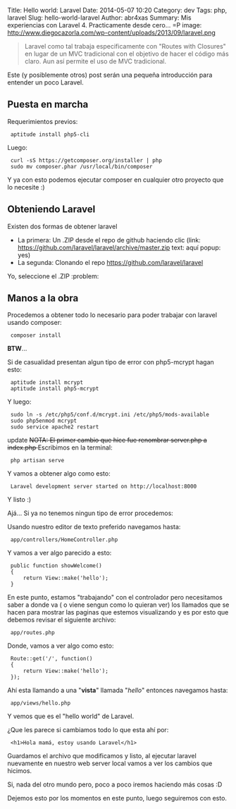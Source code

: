 Title: Hello world: Laravel
Date: 2014-05-07 10:20
Category: dev
Tags: php, laravel
Slug: hello-world-laravel
Author: abr4xas
Summary: Mis experiencias con Laravel 4. Practicamente desde cero... =P
image: http://www.diegocazorla.com/wp-content/uploads/2013/09/laravel.png

 > Laravel como tal trabaja especificamente con "Routes with Closures" en lugar de un MVC tradicional con el objetivo de hacer el código más claro. Aun así permite el uso de MVC tradicional.

Este (y posiblemente otros) post serán una pequeña introducción para entender un poco Laravel.

## Puesta en marcha
Requerimientos previos:

     aptitude install php5-cli

Luego:

     curl -sS https://getcomposer.org/installer | php
     sudo mv composer.phar /usr/local/bin/composer

Y ya con esto podemos ejecutar composer en cualquier otro proyecto que lo necesite :)

## Obteniendo Laravel

Existen dos formas de obtener laravel

 * La primera: Un .ZIP desde el repo de github haciendo clic (link: https://github.com/laravel/laravel/archive/master.zip text: aquí popup: yes)
 * La segunda: Clonando el repo https://github.com/laravel/laravel

Yo, seleccione el .ZIP :problem:

## Manos a la obra

Procedemos a obtener todo lo necesario para poder trabajar con laravel usando composer:

     composer install

**BTW**...

Si de casualidad presentan algun tipo de error con php5-mcrypt hagan esto:

     aptitude install mcrypt
     aptitude install php5-mcrypt

Y luego:

     sudo ln -s /etc/php5/conf.d/mcrypt.ini /etc/php5/mods-available
     sudo php5enmod mcrypt
     sudo service apache2 restart

update
<strike>NOTA: El primer cambio que hice fue renombrar server.php a index.php </strike>
Escribimos en la terminal: 

     php artisan serve

Y vamos a obtener algo como esto:

     Laravel development server started on http://localhost:8000

Y listo :)

Ajá... Si ya no tenemos ningun tipo de error procedemos:

Usando nuestro editor de texto preferido navegamos hasta:

     app/controllers/HomeController.php

Y vamos a ver algo parecido a esto:

     public function showWelcome()
     {
         return View::make('hello');
     }
En este punto, estamos "trabajando" con el controlador pero necesitamos saber a donde va ( o viene sengun como lo quieran ver) los llamados que se hacen para mostrar las paginas que estemos visualizando y es por esto que debemos revisar el siguiente archivo:

     app/routes.php

Donde, vamos a ver algo como esto:

     Route::get('/', function()
     {
         return View::make('hello');
     });

Ahí esta llamando a una "**vista**" llamada "*hello*" entonces navegamos hasta:

     app/views/hello.php

Y vemos que es el "hello world" de Laravel.

¿Que les parece si cambiamos todo lo que esta ahí por:

     <h1>Hola mamá, estoy usando Laravel</h1>

Guardamos el archivo que modificamos y listo, al ejecutar laravel nuevamente en nuestro web server local vamos a ver los cambios que hicimos.

Si, nada del otro mundo pero, poco a poco iremos haciendo más cosas :D

Dejemos esto por los momentos en este punto, luego seguiremos con esto.